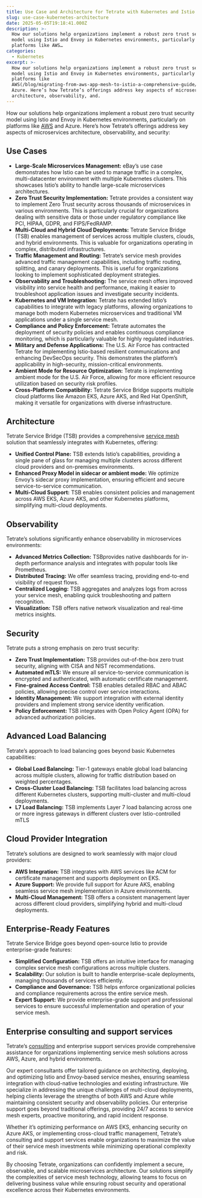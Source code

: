 ```yaml
---
title: Use Case and Architecture for Tetrate with Kubernetes and Istio
slug: use-case-kubernetes-architecture
date: 2025-05-05T19:18:41.000Z
description: >-
  How our solutions help organizations implement a robust zero trust security
  model using Istio and Envoy in Kubernetes environments, particularly on
  platforms like AWS…
categories:
  - Kubernetes
excerpt: >-
  How our solutions help organizations implement a robust zero trust security
  model using Istio and Envoy in Kubernetes environments, particularly on
  platforms like
  AWS(/blog/migrating-from-aws-app-mesh-to-istio-a-comprehensive-guide/) and
  Azure. Here’s how Tetrate’s offerings address key aspects of microservices
  architecture, observability, and.
---
```


How our solutions help organizations implement a robust zero trust security model using Istio and Envoy in Kubernetes environments, particularly on platforms like [AWS](/blog/migrating-from-aws-app-mesh-to-istio-a-comprehensive-guide) and Azure. Here’s how Tetrate’s offerings address key aspects of microservices architecture, observability, and security:

## Use Cases

- **Large-Scale Microservices Management:** eBay’s use case demonstrates how Istio can be used to manage traffic in a complex, multi-datacenter environment with multiple Kubernetes clusters. This showcases Istio’s ability to handle large-scale microservices architectures.
- **Zero Trust Security Implementation:** Tetrate provides a consistent way to implement Zero Trust security across thousands of microservices in various environments. This is particularly crucial for organizations dealing with sensitive data or those under regulatory compliance like PCI, HIPAA, GDPR, and FIPS/FedRAMP.
- **Multi-Cloud and Hybrid Cloud Deployments:** Tetrate Service Bridge (TSB) enables management of services across multiple clusters, clouds, and hybrid environments. This is valuable for organizations operating in complex, distributed infrastructures.
- **Traffic Management and Routing:** Tetrate’s service mesh provides advanced traffic management capabilities, including traffic routing, splitting, and canary deployments. This is useful for organizations looking to implement sophisticated deployment strategies.
- **Observability and Troubleshooting:** The service mesh offers improved visibility into service health and performance, making it easier to troubleshoot application issues and investigate security incidents.
- **Kubernetes and VM Integration:** Tetrate has extended Istio’s capabilities to integrate with legacy platforms, allowing organizations to manage both modern Kubernetes microservices and traditional VM applications under a single service mesh.
- **Compliance and Policy Enforcement:** Tetrate automates the deployment of security policies and enables continuous compliance monitoring, which is particularly valuable for highly regulated industries.
- **Military and Defense Applications:** The U.S. Air Force has contracted Tetrate for implementing Istio-based resilient communications and enhancing DevSecOps security. This demonstrates the platform’s applicability in high-security, mission-critical environments.
- **Ambient Mode for Resource Optimization:** Tetrate is implementing ambient mode for the U.S. Air Force, allowing for more efficient resource utilization based on security risk profiles.
- **Cross-Platform Compatibility:** Tetrate Service Bridge supports multiple cloud platforms like Amazon EKS, Azure AKS, and Red Hat OpenShift, making it versatile for organizations with diverse infrastructure.

## Architecture

Tetrate Service Bridge (TSB) provides a comprehensive [service mesh](/blog/service-mesh-architecture) solution that seamlessly integrates with Kubernetes, offering:

- **Unified Control Plane:** TSB extends Istio’s capabilities, providing a single pane of glass for managing multiple clusters across different cloud providers and on-premises environments.
- **Enhanced Proxy Model in sidecar or ambient mode:** We optimize Envoy’s sidecar proxy implementation, ensuring efficient and secure service-to-service communication.
- **Multi-Cloud Support:** TSB enables consistent policies and management across AWS EKS, Azure AKS, and other Kubernetes platforms, simplifying multi-cloud deployments.

## Observability

Tetrate’s solutions significantly enhance observability in microservices environments:

- **Advanced Metrics Collection:** TSBprovides native dashboards for in-depth performance analysis and integrates with popular tools like Prometheus.
- **Distributed Tracing:** We offer seamless tracing, providing end-to-end visibility of request flows.
- **Centralized Logging:** TSB aggregates and analyzes logs from across your service mesh, enabling quick troubleshooting and pattern recognition.
- **Visualization:** TSB offers native network visualization and real-time metrics insights.

## Security

Tetrate puts a strong emphasis on zero trust security:

- **Zero Trust Implementation:** TSB provides out-of-the-box zero trust security, aligning with CISA and NIST recommendations.
- **Automated mTLS:** We ensure all service-to-service communication is encrypted and authenticated, with automatic certificate management.
- **Fine-grained Access Control:** TSB enables detailed RBAC and ABAC policies, allowing precise control over service interactions.
- **Identity Management:** We support integration with external identity providers and implement strong service identity verification.
- **Policy Enforcement:** TSB integrates with Open Policy Agent (OPA) for advanced authorization policies.

## Advanced Load Balancing

Tetrate’s approach to load balancing goes beyond basic Kubernetes capabilities:

- **Global Load Balancing:** Tier-1 gateways enable global load balancing across multiple clusters, allowing for traffic distribution based on weighted percentages.
- **Cross-Cluster Load Balancing:** TSB facilitates load balancing across different Kubernetes clusters, supporting multi-cluster and multi-cloud deployments.
- **L7 Load Balancing:** TSB implements Layer 7 load balancing across one or more ingress gateways in different clusters over Istio-controlled mTLS

## Cloud Provider Integration

Tetrate’s solutions are designed to work seamlessly with major cloud providers:

- **AWS Integration:** TSB integrates with AWS services like ACM for certificate management and supports deployment on EKS.
- **Azure Support:** We provide full support for Azure AKS, enabling seamless service mesh implementation in Azure environments.
- **Multi-Cloud Management:** TSB offers a consistent management layer across different cloud providers, simplifying hybrid and multi-cloud deployments.

## Enterprise-Ready Features

Tetrate Service Bridge goes beyond open-source Istio to provide enterprise-grade features:

- **Simplified Configuration:** TSB offers an intuitive interface for managing complex service mesh configurations across multiple clusters.
- **Scalability:** Our solution is built to handle enterprise-scale deployments, managing thousands of services efficiently.
- **Compliance and Governance:** TSB helps enforce organizational policies and compliance requirements across the entire service mesh.
- **Expert Support:** We provide enterprise-grade support and professional services to ensure successful implementation and operation of your service mesh.

## Enterprise consulting and support services

Tetrate’s [consulting](/kubernetes-consulting) and enterprise support services provide comprehensive assistance for organizations implementing service mesh solutions across AWS, Azure, and hybrid environments.

Our expert consultants offer tailored guidance on architecting, deploying, and optimizing Istio and Envoy-based service meshes, ensuring seamless integration with cloud-native technologies and existing infrastructure. We specialize in addressing the unique challenges of multi-cloud deployments, helping clients leverage the strengths of both AWS and Azure while maintaining consistent security and observability policies. Our enterprise support goes beyond traditional offerings, providing 24/7 access to service mesh experts, proactive monitoring, and rapid incident response.

Whether it’s optimizing performance on AWS EKS, enhancing security on Azure AKS, or implementing cross-cloud traffic management, Tetrate’s consulting and support services enable organizations to maximize the value of their service mesh investments while minimizing operational complexity and risk.

By choosing Tetrate, organizations can confidently implement a secure, observable, and scalable microservices architecture. Our solutions simplify the complexities of service mesh technology, allowing teams to focus on delivering business value while ensuring robust security and operational excellence across their Kubernetes environments.
